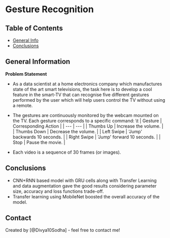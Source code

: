 # Gesture Recognition


## Table of Contents
* [General Info](#general-information)
* [Conclusions](#conclusions)

<!-- You can include any other section that is pertinent to your problem -->

## General Information
**Problem Statement**
- As a data scientist at a home electronics company which manufactures state of the art smart televisions, the task here is to develop a cool feature in the smart-TV that can recognise five different gestures performed by the user which will help users control the TV without using a remote.

- The gestures are continuously monitored by the webcam mounted on the TV. Each gesture corresponds to a specific command:
 \t
| Gesture | Corresponding Action |
| --- | --- | 
| Thumbs Up | Increase the volume. |
| Thumbs Down | Decrease the volume. |
| Left Swipe | 'Jump' backwards 10 seconds. |
| Right Swipe | 'Jump' forward 10 seconds. |
| Stop | Pause the movie. |

- Each video is a sequence of 30 frames (or images).

<!-- You don't have to answer all the questions - just the ones relevant to your project. -->

## Conclusions
- CNN+RNN based model with GRU cells along with Transfer Learning and data
augmentation gave the good results considering parameter size, accuracy and loss functions
trade-off.
- Transfer learning using MobileNet boosted the overall accuracy of the model.         

<!-- You don't have to answer all the questions - just the ones relevant to your project. -->



## Contact
Created by [@Divya10Sodha] - feel free to contact me!


<!-- Optional -->
<!-- ## License -->
<!-- This project is open source and available under the [... License](). -->

<!-- You don't have to include all sections - just the one's relevant to your project -->
